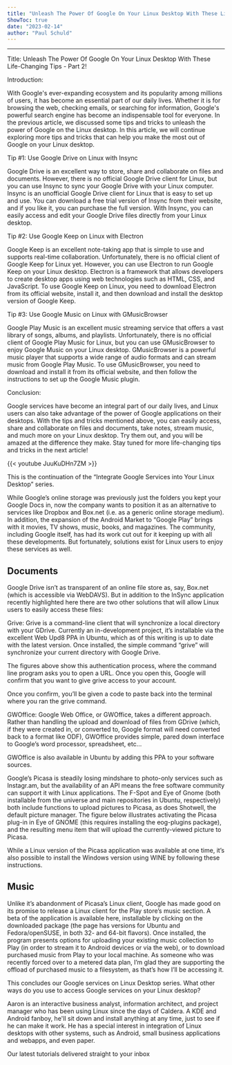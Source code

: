 ```yaml
---
title: "Unleash The Power Of Google On Your Linux Desktop With These Life-Changing Tips - Part 2!"
ShowToc: true 
date: "2023-02-14"
author: "Paul Schuld"
---
```

*****
Title: Unleash The Power Of Google On Your Linux Desktop With These Life-Changing Tips - Part 2!

Introduction: 

With Google's ever-expanding ecosystem and its popularity among millions of users, it has become an essential part of our daily lives. Whether it is for browsing the web, checking emails, or searching for information, Google's powerful search engine has become an indispensable tool for everyone. In the previous article, we discussed some tips and tricks to unleash the power of Google on the Linux desktop. In this article, we will continue exploring more tips and tricks that can help you make the most out of Google on your Linux desktop.

Tip #1: Use Google Drive on Linux with Insync 

Google Drive is an excellent way to store, share and collaborate on files and documents. However, there is no official Google Drive client for Linux, but you can use Insync to sync your Google Drive with your Linux computer. Insync is an unofficial Google Drive client for Linux that is easy to set up and use. You can download a free trial version of Insync from their website, and if you like it, you can purchase the full version. With Insync, you can easily access and edit your Google Drive files directly from your Linux desktop.

Tip #2: Use Google Keep on Linux with Electron 

Google Keep is an excellent note-taking app that is simple to use and supports real-time collaboration. Unfortunately, there is no official client of Google Keep for Linux yet. However, you can use Electron to run Google Keep on your Linux desktop. Electron is a framework that allows developers to create desktop apps using web technologies such as HTML, CSS, and JavaScript. To use Google Keep on Linux, you need to download Electron from its official website, install it, and then download and install the desktop version of Google Keep.

Tip #3: Use Google Music on Linux with GMusicBrowser 

Google Play Music is an excellent music streaming service that offers a vast library of songs, albums, and playlists. Unfortunately, there is no official client of Google Play Music for Linux, but you can use GMusicBrowser to enjoy Google Music on your Linux desktop. GMusicBrowser is a powerful music player that supports a wide range of audio formats and can stream music from Google Play Music. To use GMusicBrowser, you need to download and install it from its official website, and then follow the instructions to set up the Google Music plugin.

Conclusion: 

Google services have become an integral part of our daily lives, and Linux users can also take advantage of the power of Google applications on their desktops. With the tips and tricks mentioned above, you can easily access, share and collaborate on files and documents, take notes, stream music, and much more on your Linux desktop. Try them out, and you will be amazed at the difference they make. Stay tuned for more life-changing tips and tricks in the next article!

{{< youtube JuuKuDHn7ZM >}} 



This is the continuation of the “Integrate Google Services into Your Linux Desktop” series.
 
While Google’s online storage was previously just the folders you kept your Google Docs in, now the company wants to position it as an alternative to services like Dropbox and Box.net (i.e. as a generic online storage medium). In addition, the expansion of the Android Market to “Google Play” brings with it movies, TV shows, music, books, and magazines. The community, including Google itself, has had its work cut out for it keeping up with all these developments. But fortunately, solutions exist for Linux users to enjoy these services as well.
 
## Documents
 
Google Drive isn’t as transparent of an online file store as, say, Box.net (which is accessible via WebDAVS). But in addition to the InSync application recently highlighted here there are two other solutions that will allow Linux users to easily access these files:
 
Grive: Grive is a command-line client that will synchronize a local directory with your GDrive. Currently an in-development project, it’s installable via the excellent Web Upd8 PPA in Ubuntu, which as of this writing is up to date with the latest version. Once installed, the simple command “grive” will synchronize your current directory with Google Drive.  
 

 
The figures above show this authentication process, where the command line program asks you to open a URL.  Once you open this, Google will confirm that you want to give grive access to your account. 
 
 Once you confirm, you’ll be given a code to paste back into the terminal where you ran the grive command.
 
GWOffice: Google Web Office, or GWOffice, takes a different approach. Rather than handling the upload and download of files from GDrive (which, if they were created in, or converted to, Google format will need converted back to a format like ODF), GWOffice provides simple, pared down interface to Google’s word processor, spreadsheet, etc… 
 
GWOffice is also available in Ubuntu by adding this PPA to your software sources.

 
Google’s Picasa is steadily losing mindshare to photo-only services such as Instagr.am, but the availability of an API means the free software community can support it with Linux applications. The F-Spot and Eye of Gnome (both installable from the universe and main repositories in Ubuntu, respectively) both include functions to upload pictures to Picasa, as does Shotwell, the default picture manager.  The figure below illustrates activating the Picasa plug-in in Eye of GNOME (this requires installing the eog-plugins package), and the resulting menu item that will upload the currently-viewed picture to Picasa.
 
While a Linux version of the Picasa application was available at one time, it’s also possible to install the Windows version using WINE by following these instructions.
 
## Music
 
Unlike it’s abandonment of Picasa’s Linux client, Google has made good on its promise to release a Linux client for the Play store’s music section. A beta of the application is available here, installable by clicking on the downloaded package (the page has versions for Ubuntu and Fedora/openSUSE, in both 32- and 64-bit flavors). Once installed, the program presents options for uploading your existing music collection to Play (in order to stream it to Android devices or via the web), or to download purchased music from Play to your local machine. As someone who was recently forced over to a metered data plan, I’m glad they are supporting the offload of purchased music to a filesystem, as that’s how I’ll be accessing it.
 
This concludes our Google services on Linux Desktop series. What other ways do you use to access Google services on your Linux desktop?
 
Aaron is an interactive business analyst, information architect, and project manager who has been using Linux since the days of Caldera.  A KDE and Android fanboy, he'll sit down and install anything at any time, just to see if he can make it work.  He has a special interest in integration of Linux desktops with other systems, such as Android, small business applications and webapps, and even paper.
 
Our latest tutorials delivered straight to your inbox




